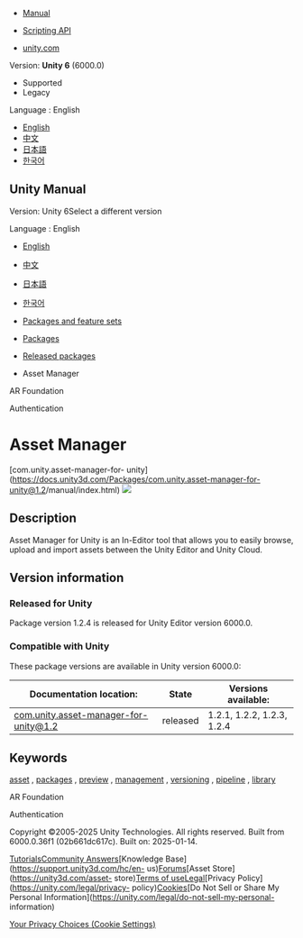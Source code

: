 [](https://docs.unity3d.com)

  * [Manual](../Manual/index.html)
  * [Scripting API](../ScriptReference/index.html)

  * [unity.com](https://unity.com/)

Version: **Unity 6** (6000.0)

  * Supported
  * Legacy

Language : English

  * [English](/Manual/com.unity.asset-manager-for-unity.html)
  * [中文](/cn/current/Manual/com.unity.asset-manager-for-unity.html)
  * [日本語](/ja/current/Manual/com.unity.asset-manager-for-unity.html)
  * [한국어](/kr/current/Manual/com.unity.asset-manager-for-unity.html)

[](https://docs.unity3d.com)

## Unity Manual

Version: Unity 6Select a different version

Language : English

  * [English](/Manual/com.unity.asset-manager-for-unity.html)
  * [中文](/cn/current/Manual/com.unity.asset-manager-for-unity.html)
  * [日本語](/ja/current/Manual/com.unity.asset-manager-for-unity.html)
  * [한국어](/kr/current/Manual/com.unity.asset-manager-for-unity.html)

  * [Packages and feature sets](PackagesList.html)
  * [Packages](Packages-all.html)
  * [Released packages](pack-safe.html)
  * Asset Manager 

[](com.unity.xr.arfoundation.html)

AR Foundation

[](com.unity.services.authentication.html)

Authentication

# Asset Manager

[com.unity.asset-manager-for-
unity](https://docs.unity3d.com/Packages/com.unity.asset-manager-for-
unity@1.2/manual/index.html) ![](../uploads/Main/iconRel.png)

## Description

Asset Manager for Unity is an In-Editor tool that allows you to easily browse,
upload and import assets between the Unity Editor and Unity Cloud.

## Version information

### Released for Unity

Package version 1.2.4 is released for Unity Editor version 6000.0.

### Compatible with Unity

These package versions are available in Unity version 6000.0:

**Documentation location:** | **State** | **Versions available:**  
---|---|---  
[com.unity.asset-manager-for-unity@1.2](https://docs.unity3d.com/Packages/com.unity.asset-manager-for-unity@1.2/manual/index.html) | released | 1.2.1, 1.2.2, 1.2.3, 1.2.4  
  
## Keywords

[asset](pack-keys.html#asset) , [packages](pack-keys.html#packages) ,
[preview](pack-keys.html#preview) , [management](pack-keys.html#management) ,
[versioning](pack-keys.html#versioning) , [pipeline](pack-keys.html#pipeline)
, [library](pack-keys.html#library)

[](com.unity.xr.arfoundation.html)

AR Foundation

[](com.unity.services.authentication.html)

Authentication

Copyright ©2005-2025 Unity Technologies. All rights reserved. Built from
6000.0.36f1 (02b661dc617c). Built on: 2025-01-14.

[Tutorials](https://learn.unity.com/)[Community
Answers](https://answers.unity3d.com)[Knowledge
Base](https://support.unity3d.com/hc/en-
us)[Forums](https://forum.unity3d.com)[Asset Store](https://unity3d.com/asset-
store)[Terms of
use](https://docs.unity3d.com/Manual/TermsOfUse.html)[Legal](https://unity.com/legal)[Privacy
Policy](https://unity.com/legal/privacy-
policy)[Cookies](https://unity.com/legal/cookie-policy)[Do Not Sell or Share
My Personal Information](https://unity.com/legal/do-not-sell-my-personal-
information)

[Your Privacy Choices (Cookie Settings)](javascript:void\(0\);)


